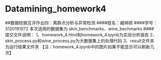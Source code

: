 # Datamining_homework4
##数据挖掘互评作业四：离群点分析与异常检测
####姓名：臧梓硕
####学号：3120191072
本次选用的数据集为 skin_benchmarks、wine_bechmarks
####提交文件说明：
1、homework_4.html和homework_4.ipynb为实验分析报告
2、skin_process.py和wine_process.py为大数据集上的处理代码
3、result文件夹为运行结果文件夹
【注：homework_4.ipynb中的图片如果不能显示可以刷新几次】
